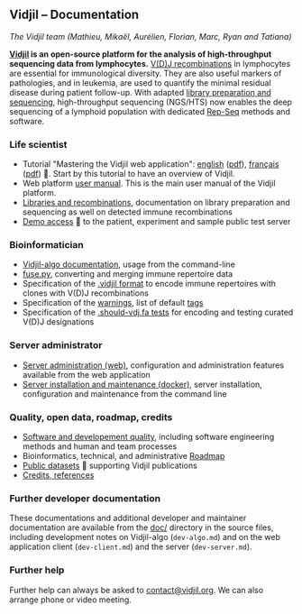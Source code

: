 
## Vidjil &ndash; Documentation
*The Vidjil team (Mathieu, Mikaël, Aurélien, Florian, Marc, Ryan and Tatiana)*

**[Vidjil](http://www.vidjil.org) is an open-source platform for the analysis of high-throughput
sequencing data from lymphocytes.** [V(D)J recombinations](http://en.wikipedia.org/wiki/V\(D\)J_recombination) in lymphocytes are
essential for immunological diversity. They are also useful markers of
pathologies, and in leukemia, are used to quantify the minimal residual
disease during patient follow-up.
With adapted [library preparation and sequencing](locus.md),
high-throughput sequencing (NGS/HTS) now
enables the deep sequencing of a lymphoid population with dedicated [Rep-Seq](https://omictools.com/rep-seq-category)
methods and software.

### Life scientist
  - Tutorial "Mastering the Vidjil web application": [english](./tutorial/mastering-vidjil.html) ([pdf](./tutorial/mastering-vidjil.pdf)), [français](./tutorial/mastering-vidjil-fr.html) ([pdf](./tutorial/mastering-vidjil-fr.pdf)) 🔗. Start by this tutorial to have an overview of Vidjil.
  - Web platform [user manual](user.md). This is the main user manual of the Vidjil platform.
  - [Libraries and recombinations](locus.md), documentation on library preparation and sequencing as well on detected immune recombinations
  - [Demo access](http://app.vidjil.org/) 🔗 to the patient, experiment and sample public test server

### Bioinformatician
  - [Vidjil-algo documentation](vidjil-algo.md), usage from the command-line
  - [fuse.py](tools.py), converting and merging immune repertoire data
  - Specification of the [.vidjil format](vidjil-format.md) to encode immune repertoires with clones with V(D)J recombinations
  - Specification of the [warnings](warnings.md), list of default [tags](tags.org)
  - Specification of the [.should-vdj.fa tests](should-vdj.md) for encoding and testing curated V(D)J designations

### Server administrator
  - [Server administration (web)](admin.md), configuration and administration features available from the web application
  - [Server installation and maintenance (docker)](server.md), server installation, configuration and maintenance from the command line

### Quality, open data, roadmap, credits
  - [Software and developement quality](quality.md), including software engineering methods and human and team processes
  - Bioinformatics, technical, and administrative [Roadmap](roadmap.md)
  - [Public datasets](http://www.vidjil.org/data/) 🔗 supporting Vidjil publications
  - [Credits, references](credits.md)

### Further developer documentation

These documentations and additional developer and maintainer documentation
are available from the [doc/](http://gitlab.vidjil.org/tree/master/doc) directory in the source files,
including development notes on Vidjil-algo (`dev-algo.md`)
and on the web application client (`dev-client.md`) and the server (`dev-server.md`).

### Further help

Further help can always be asked to <contact@vidjil.org>. We can also arrange
phone or video meeting.
